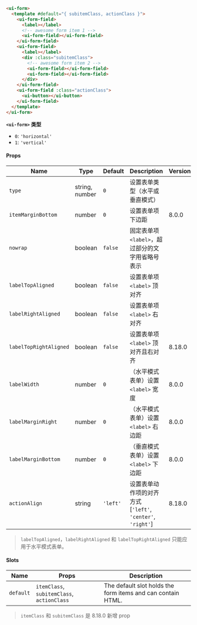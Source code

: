 ```html
<ui-form>
  <template #default="{ subitemClass, actionClass }">
    <ui-form-field>
      <label></label>
      <!-- awesome form item 1 -->
      <ui-form-field></ui-form-field>
    </ui-form-field>
    <ui-form-field>
      <label></label>
      <div :class="subitemClass">
        <!-- awesome form item 2 -->
        <ui-form-field></ui-form-field>
        <ui-form-field></ui-form-field>
      </div>
    </ui-form-field>
    <ui-form-field :class="actionClass">
      <ui-button></ui-button>
    </ui-form-field>
  </template>
</ui-form>
```

**`<ui-form>` 类型**

- `0`: `'horizontal'`
- `1`: `'vertical'`

#### Props

| Name                   | Type           | Default  | Description                                                | Version |
| ---------------------- | -------------- | -------- | ---------------------------------------------------------- | ------- |
| `type`                 | string, number | `0`      | 设置表单类型（水平或垂直模式）                             |         |
| `itemMarginBottom`     | number         | `0`      | 设置表单项下边距                                           | 8.0.0   |
| `nowrap`               | boolean        | `false`  | 固定表单项 `<label>`，超过部分的文字用省略号表示           |         |
| `labelTopAligned`      | boolean        | `false`  | 设置表单项 `<label>` 顶对齐                                |         |
| `labelRightAligned`    | boolean        | `false`  | 设置表单项 `<label>` 右对齐                                |         |
| `labelTopRightAligned` | boolean        | `false`  | 设置表单项 `<label>` 顶对齐且右对齐                        | 8.18.0  |
| `labelWidth`           | number         | `0`      | （水平模式表单）设置 `<label>` 宽度                        | 8.0.0   |
| `labelMarginRight`     | number         | `0`      | （水平模式表单）设置 `<label>` 右边距                      | 8.0.0   |
| `labelMarginBottom`    | number         | `0`      | （垂直模式表单）设置 `<label>` 下边距                      | 8.0.0   |
| `actionAlign`          | string         | `'left'` | 设置表单动作项的对齐方式 [`'left'`, `'center'`, `'right'`] | 8.18.0  |

> `labelTopAligned`，`labelRightAligned` 和 `labelTopRightAligned` 只能应用于水平模式表单。

#### Slots

| Name      | Props                                      | Description                                                 |
| --------- | ------------------------------------------ | ----------------------------------------------------------- |
| `default` | `itemClass`, `subitemClass`, `actionClass` | The default slot holds the form items and can contain HTML. |

> `itemClass` 和 `subitemClass` 是 8.18.0 新增 prop
